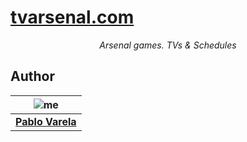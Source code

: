 # [tvarsenal.com](https://tvarsenal.com)

<p align="center"><i>Arsenal games. TVs & Schedules</i></p>

## Author

| ![me](https://www.gravatar.com/avatar/fa50aeff0ddd6e63273a068b04353d9d?s=100)|
| -----------------------------------------------------------------------------|
| [__Pablo Varela__](http://pablo.life)                                        |

